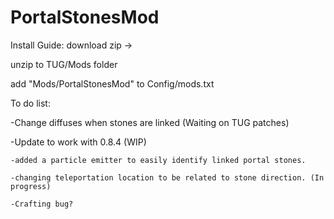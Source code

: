 # PortalStonesMod

Install Guide:
download zip ->

unzip to TUG/Mods folder

add "Mods/PortalStonesMod" to Config/mods.txt

To do list:

-Change diffuses when stones are linked (Waiting on TUG patches)

-Update to work with 0.8.4 (WIP)

	-added a particle emitter to easily identify linked portal stones.
	
	-changing teleportation location to be related to stone direction. (In progress)
	
	-Crafting bug?
